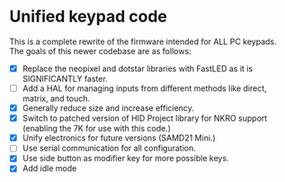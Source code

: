 # Unified keypad code

This is a complete rewrite of the firmware intended
for ALL PC keypads. The goals of this newer codebase are as follows:

- [x] Replace the neopixel and dotstar libraries with
FastLED as it is SIGNIFICANTLY faster.
- [ ] Add a HAL for managing inputs from different
methods like direct, matrix, and touch.
- [x] Generally reduce size and increase efficiency.
- [x] Switch to patched version of HID Project library for NKRO support (enabling the 7K for use with this code.)
- [x] Unify electronics for future versions (SAMD21 Mini.)
- [ ] Use serial communication for all configuration.
- [x] Use side button as modifier key for more possible keys.
- [x] Add idle mode
